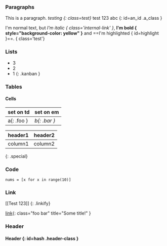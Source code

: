 

### Paragraphs

This is a paragraph. *testing {: class=test}*
test 123
abc
{: id=an_id .a_class }

I'm normal text, but *I'm italic { class='internal-link' }*, **I'm bold { style="background-color: yellow" }** and ==I'm highlighted { id=highlight }==. 
{ class='test'}

### Lists
- 3
- 2
- 1
  {: .kanban }

### Tables
#### Cells

| set on td     | set on em    |
| ------------- | ------------ |
| a{: .foo } | *b{: .bar }* |

| header1 | header2 |
| ------- | ------- |
| column1 | column2 |
{: .special}

### Code

``` {:data-python=asdf .test}
nums = [x for x in range(10)]
```

### Link

[[Test 123]] {: .linkify}

[link](http://example.com){: class="foo bar" title="Some title!" }

### Header

#### Header {: id=hash .header-class }